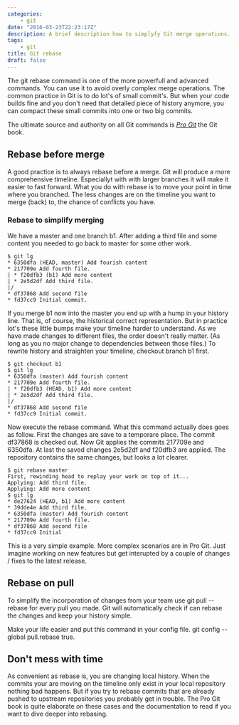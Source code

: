 ```yaml
---
categories:
    - git
date: "2016-03-23T22:23:17Z"
description: A brief description how to simplyfy Git merge operations.
tags: 
    - git
title: Git rebase
draft: false
---
```


The git rebase command is one of the more powerfull and advanced commands. You can use it to avoid overly complex merge operations. The common practice in Git is to do lot's of small commit's. But when your code builds fine and you don't need that detailed piece of history anymore, you can compact these small commits into one or two big commits.

The ultimate source and authority on all Git commands is [*Pro Git*](https://git-scm.com/book/en/v2) the Git book.
<!--more-->

## Rebase before merge

A good practice is to always rebase before a merge. Git will produce a more comprehensive timeline. Especiallyt with with larger branches it will make it easier to fast forward.
What you do with rebase is to move your point in time where you branched. The less changes are on the timeline you want to merge (back) to, the chance of conflicts you have.

### Rebase to simplify merging

We have a master and one branch b1. After adding a third file and some content you needed to go back to master for some other work.

```shell
$ git lg
* 6350dfa (HEAD, master) Add fourish content
* 217709e Add fourth file.
| * f20dfb3 (b1) Add more content
| * 2e5d2df Add third file.
|/  
* df37868 Add second file
* fd37cc9 Initial commit.
```

If you merge b1 now into the master you end up with a hump in your history line. That is, of course, the historical correct representation. But in practice lot's these little bumps make your timeline harder to understand. As we have made changes to different files, the order doesn't really matter. (As long as you no major change to dependencies between those files.)
To rewrite history and straighten your timeline, checkout branch b1 first.

```shell
$ git checkout b1
$ git lg
* 6350dfa (master) Add fourish content
* 217709e Add fourth file.
| * f20dfb3 (HEAD, b1) Add more content
| * 2e5d2df Add third file.
|/  
* df37868 Add second file
* fd37cc9 Initial commit.
```

Now execute the rebase command. What this command actually does goes as follow. 
First the changes are save to a temporare place. The commit df37868 is checked out. Now Git applies the commits 217709e and 6350dfa. At last the saved changes 2e5d2df and f20dfb3 are applied.
The repository contains the same changes, but looks a lot clearer.

```shell
$ git rebase master
First, rewinding head to replay your work on top of it...
Applying: Add third file.
Applying: Add more content
$ git lg
* de27624 (HEAD, b1) Add more content
* 39dde4e Add third file.
* 6350dfa (master) Add fourish content
* 217709e Add fourth file.
* df37868 Add second file
* fd37cc9 Initial
```

This is a very  simple example. More complex scenarios are in Pro Git. Just imagine working on new features but get interupted by a couple of changes / fixes to the latest release.

## Rebase on pull

To simplify the incorporation of changes from your team use git pull --rebase for every pull you made. Git will automatically check if can rebase the changes and keep your history simple.

Make your life easier and put this command in your config file.
 git config --global pull.rebase true.

## Don't mess with time

As convenient as rebase is, you are changing local history. When the commits your are moving on the timeline only exist in your local repository nothing bad happens.
But if you try to rebase commits that are already pushed to upstream repositories you probably get in trouble. The Pro Git book is quite elaborate on these cases and the documentation to read if you want to dive deeper into rebasing.

